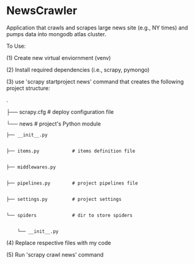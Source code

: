 # NewsCrawler
Application that crawls and scrapes large news site (e.g., NY times) and pumps data into mongodb atlas cluster.

To Use: 

(1) Create new virtual enviornment (venv)

(2) Install required dependencies (i.e., scrapy, pymongo) 

(3) use 'scrapy startproject news' command that creates the following project structure: 

.


├── scrapy.cfg              # deploy configuration file


└── news                    # project's Python module


    ├── __init__.py
    
    
    ├── items.py            # items definition file
    
    
    ├── middlewares.py
    
    
    ├── pipelines.py        # project pipelines file
    
    
    ├── settings.py         # project settings
    
    
    └── spiders             # dir to store spiders
    
    
        └── __init__.py


(4) Replace respective files with my code

(5) Run 'scrapy crawl news' command 

